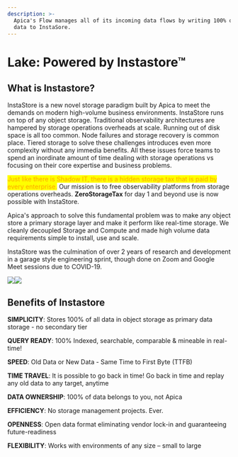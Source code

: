 ```yaml
---
description: >-
  Apica's Flow manages all of its incoming data flows by writing 100% of its
  data to InstaSore.
---
```


# Lake: Powered by Instastore™

## What is Instastore?

InstaStore is a new novel storage paradigm built by Apica to meet the demands on modern high-volume business environments. InstaStore runs on top of any object storage. Traditional observability architectures are hampered by storage operations overheads at scale. Running out of disk space is all too common. Node failures and storage recovery is common place. Tiered storage to solve these challenges introduces even more complexity without any immedia benefits. All these issues force teams to spend an inordinate amount of time dealing with storage operations vs focusing on their core expertise and business problems.

<mark style="color:orange;">Just like there is Shadow IT, there is a hidden storage tax that is paid by every enterprise.</mark> Our mission is to free observability platforms from storage operations overheads. **ZeroStorageTax** for day 1 and beyond use is now possible with InstaStore.

Apica's approach to solve this fundamental problem was to make any object store a primary storage layer and make it perform like real-time storage. We cleanly decoupled Storage and Compute and made high volume data requirements simple to install, use and scale.

InstaStore was the culmination of over 2 years of research and development in a garage style engineering sprint, though done on Zoom and Google Meet sessions due to COVID-19.

![](https://logflow-docs.logiq.ai/\~gitbook/image?url=https%3A%2F%2F3717450363-files.gitbook.io%2F%7E%2Ffiles%2Fv0%2Fb%2Fgitbook-x-prod.appspot.com%2Fo%2Fspaces%252F8WGNQCWSTnL2NgouIRTq%252Fuploads%252F9O4y1mOyYbKqPYP6Z4W4%252Finstastore-replay.png%3Falt%3Dmedia%26token%3D2642f13e-a2d6-4b7f-bbcf-0f475ff580ff\&width=768\&dpr=4\&quality=100\&sign=32af2edc\&sv=1)![](https://logflow-docs.logiq.ai/\~gitbook/image?url=https%3A%2F%2F3717450363-files.gitbook.io%2F%7E%2Ffiles%2Fv0%2Fb%2Fgitbook-x-prod.appspot.com%2Fo%2Fspaces%252F8WGNQCWSTnL2NgouIRTq%252Fuploads%252FSuFEgWDkszQRDiuPhr4p%252FInstaStore-1.png%3Falt%3Dmedia%26token%3D7257c22f-3419-4651-98b4-00f1c2cdb0dd\&width=768\&dpr=4\&quality=100\&sign=64f45580\&sv=1)

## Benefits of Instastore

**SIMPLICITY**: Stores 100% of all data in object storage as primary data storage - no secondary tier

**QUERY READY**: 100% Indexed, searchable, comparable & mineable in real-time!

**SPEED**: Old Data or New Data - Same Time to First Byte (TTFB)

**TIME TRAVEL**: It is possible to go back in time! Go back in time and replay any old data to any target, anytime

**DATA OWNERSHIP**: 100% of data belongs to you, not Apica

**EFFICIENCY**: No storage management projects. Ever.

**OPENNESS**: Open data format eliminating vendor lock-in and guaranteeing future-readiness

**FLEXIBILITY**: Works with environments of any size – small to large
